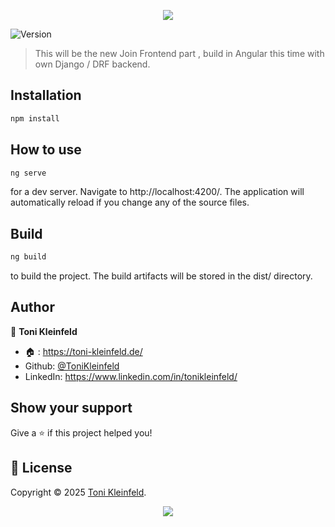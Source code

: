 <p align="center"><img src="https://capsule-render.vercel.app/api?type=waving&height=200&color=gradient&text=Join%20Frontend&section=header&reversal=false&textBg=false&fontSize=70&fontAlign=50&animation=fadeIn&fontAlignY=38&descSize=0"></p>

<p>
  <img alt="Version" src="https://img.shields.io/badge/Framework-Angular-darkred?logo=angular" />
</p>

> This will be the new Join Frontend part , build in Angular this time with own Django / DRF backend.

## Installation

```sh
npm install
```

## How to use

```sh
ng serve
```

for a dev server. Navigate to http://localhost:4200/. The application will automatically reload if you change any of the source files.

## Build

```sh
ng build
```

to build the project. The build artifacts will be stored in the dist/ directory.

## Author

👤 **Toni Kleinfeld**

- 🏠 : https://toni-kleinfeld.de/
- Github: [@ToniKleinfeld](https://github.com/ToniKleinfeld)
- LinkedIn: https://www.linkedin.com/in/tonikleinfeld/

## Show your support

Give a ⭐️ if this project helped you!

## 📝 License

Copyright © 2025 [Toni Kleinfeld](https://github.com/ToniKleinfeld).<br />

<p align="center"><img src="https://capsule-render.vercel.app/api?type=waving&height=200&color=gradient&section=footer&reversal=false&textBg=false&fontSize=70&fontAlign=50&animation=fadeIn&fontAlignY=38&descSize=0"></p>
